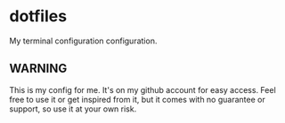 dotfiles
========

My terminal configuration configuration.

WARNING
-------

This is my config for me. It's on my github account for easy access. Feel free
to use it or get inspired from it, but it comes with no guarantee or support,
so use it at your own risk.
